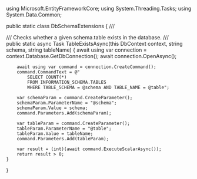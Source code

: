 using Microsoft.EntityFrameworkCore;
using System.Threading.Tasks;
using System.Data.Common;

public static class DbSchemaExtensions
{
    /// <summary>
    /// Checks whether a given schema.table exists in the database.
    /// </summary>
    public static async Task<bool> TableExistsAsync(this DbContext context, string schema, string tableName)
    {
        await using var connection = context.Database.GetDbConnection();
        await connection.OpenAsync();

        await using var command = connection.CreateCommand();
        command.CommandText = @"
            SELECT COUNT(*) 
            FROM INFORMATION_SCHEMA.TABLES 
            WHERE TABLE_SCHEMA = @schema AND TABLE_NAME = @table";
        
        var schemaParam = command.CreateParameter();
        schemaParam.ParameterName = "@schema";
        schemaParam.Value = schema;
        command.Parameters.Add(schemaParam);

        var tableParam = command.CreateParameter();
        tableParam.ParameterName = "@table";
        tableParam.Value = tableName;
        command.Parameters.Add(tableParam);

        var result = (int)(await command.ExecuteScalarAsync());
        return result > 0;
    }
}